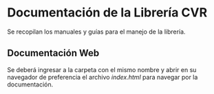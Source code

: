 # Documentación de la Librería CVR
Se recopilan los manuales y guías para el manejo de la librería.

## Documentación Web
Se deberá ingresar a la carpeta con el mismo nombre y abrir en su navegador de preferencia
el archivo *index.html* para navegar por la documentación.
